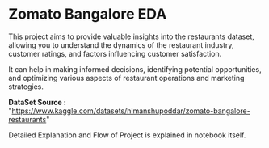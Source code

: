 # Zomato Bangalore EDA
This project aims to provide valuable insights into the restaurants dataset, allowing you to understand the dynamics of the restaurant industry, customer ratings, and factors influencing customer satisfaction. 

It can help in making informed decisions, identifying potential opportunities, and optimizing various aspects of restaurant operations and marketing strategies.

**DataSet Source :** "https://www.kaggle.com/datasets/himanshupoddar/zomato-bangalore-restaurants"

Detailed Explanation and Flow of Project is explained in notebook itself.
